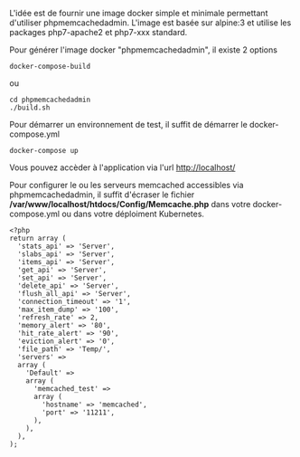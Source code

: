 L'idée est de fournir une image docker simple et minimale permettant d'utiliser phpmemcachedadmin.
L'image est basée sur alpine:3 et utilise les packages php7-apache2 et php7-xxx standard.



Pour générer l'image docker "phpmemcachedadmin", il existe 2 options

 

    docker-compose-build

ou

    cd phpmemcachedadmin
    ./build.sh

Pour démarrer un environnement de test, il suffit de démarrer le docker-compose.yml 

    docker-compose up 

Vous pouvez accèder à l'application via l'url [http://localhost/](http://localhost/)

Pour configurer le ou les serveurs memcached accessibles via phpmemcachedadmin, il suffit d'écraser le fichier **/var/www/localhost/htdocs/Config/Memcache.php** dans votre docker-compose.yml ou dans votre déploiment Kubernetes.


    <?php
    return array (
      'stats_api' => 'Server',
      'slabs_api' => 'Server',
      'items_api' => 'Server',
      'get_api' => 'Server',
      'set_api' => 'Server',
      'delete_api' => 'Server',
      'flush_all_api' => 'Server',
      'connection_timeout' => '1',
      'max_item_dump' => '100',
      'refresh_rate' => 2,
      'memory_alert' => '80',
      'hit_rate_alert' => '90',
      'eviction_alert' => '0',
      'file_path' => 'Temp/',
      'servers' => 
      array (
        'Default' => 
        array (
          'memcached_test' => 
          array (
            'hostname' => 'memcached',
            'port' => '11211',
          ),
        ),
      ),
    );

